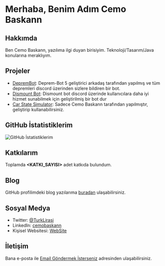 # Merhaba, Benim Adım Cemo Baskann

## Hakkımda

Ben Cemo Baskann, yazılıma ilgi duyan birisiyim. Teknoloji/Tasarım/Java konularına meraklıyım.

## Projeler

- [DepremBot](https://github.com/TurkLirasiBOT/Deprem-Bot): Deprem-Bot 5 geliştirici arkadaş tarafından yapılmış ve tüm depremleri discord üzerinden sizlere bildiren bir bot.
- [Dismount Bot](https://github.com/TurkLirasiBOT/Dismount-Bot): Dismount bot discord üzerinde kullanıcılara daha iyi hizmet sunabilmek için geliştirilmiş bir bot dur
- [Car State Simulator](https://github.com/TurkLirasiBOT/car-state-web): Sadece Cemo Baskann tarafından yapılmıştır, geliştirip kullanabilirsiniz.

## GitHub İstatistiklerim

![GitHub İstatistiklerim](https://github-readme-stats.vercel.app/api?username=TurkLirasiBOT&show_icons=true&count_private=true&hide=stars)

## Katkılarım

Toplamda **<KATKI_SAYISI>** adet katkıda bulundum.

## Blog

GitHub profilimdeki blog yazılarıma [buradan](https://dismount-rpg.com.tr/blog) ulaşabilirsiniz.

## Sosyal Medya

- Twitter: [@TurkLirasi](https://twitter.com/TurkLirasi)
- LinkedIn: [cemobaskann](https://www.linkedin.com/in/cemobaskann)
- Kişisel Websitesi: [WebSite](https://www.dismount-rpg.com.tr)

## İletişim

Bana e-posta ile [Email Göndermek İsterseniz](mailto:reisalperen003@gmail.com) adresinden ulaşabilirsiniz.
